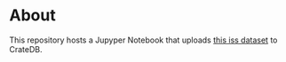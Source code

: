 # About
This repository hosts a Jupyper Notebook that uploads [this iss dataset](https://crate.io/docs/crate/tutorials/en/latest/generate-time-series/python.html) to CrateDB.
